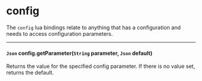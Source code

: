 # config

The `config` lua bindings relate to anything that has a configuration and needs to access configuration parameters.

---

#### `Json` config.getParameter(`String` parameter, `Json` default)

Returns the value for the specified config parameter. If there is no value set, returns the default.
